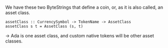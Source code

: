 We have these two ByteStrings that define a coin, or, as it is also called, an asset class.

```
assetClass :: CurrencySymbol -> TokenName -> AssetClass
assetClass s t = AssetClass (s, t)
```

-> Ada is one asset class, and custom native tokens will be other asset classes.

